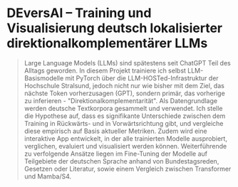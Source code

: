 # DEversAI – Training und Visualisierung deutsch lokalisierter direktionalkomplementärer LLMs

> Large Language Models (LLMs) sind spätestens seit ChatGPT Teil des
> Alltags geworden. In diesem Projekt trainiere ich selbst
> LLM-Basismodelle mit PyTorch über die LLM-HOSTed-Infrastruktur der
> Hochschule Stralsund, jedoch nicht nur wie bisher mit dem Ziel, das
> nächste Token vorherzusagen (GPT), sondern primär, das vorherige zu
> inferieren - "Direktionalkomplementarität". Als Datengrundlage
> werden deutsche Textkorpora gesammelt und verwendet. Ich stelle die
> Hypothese auf, dass es signifikante Unterschiede zwischen dem
> Training in Rückwärts- und in Vorwärtsrichtung gibt, und vergleiche
> diese empirisch auf Basis aktueller Metriken. Zudem wird eine
> interaktive App entwickelt, in der alle trainierten Modelle
> ausprobiert, verglichen, evaluiert und visualisiert werden können.
> Weiterführende zu verfolgende Ansätze liegen im Fine-Tuning der
> Modelle auf Teilgebiete der deutschen Sprache anhand von
> Bundestagsreden, Gesetzen oder Literatur, sowie einem Vergleich
> zwischen Transformer und Mamba/S4.
